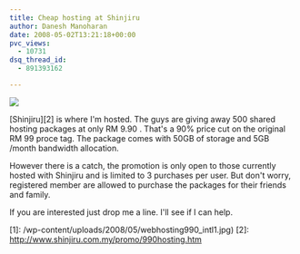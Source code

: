 ```yaml
---
title: Cheap hosting at Shinjiru
author: Danesh Manoharan
date: 2008-05-02T13:21:18+00:00
pvc_views:
  - 10731
dsq_thread_id:
  - 891393162

---
```

![](/wp-content/uploads/2008/05/webhosting990_intl1.jpg)

[Shinjiru][2] is where I'm hosted. The guys are giving away 500 shared hosting packages at only RM 9.90 . That's a 90% price cut on the original RM 99 proce tag. The package comes with 50GB of storage and 5GB /month bandwidth allocation.

However there is a catch, the promotion is only open to those currently hosted with Shinjiru and is limited to 3 purchases per user. But don't worry, registered member are allowed to purchase the packages for their friends and family.

If you are interested just drop me a line. I'll see if I can help.

 [1]: /wp-content/uploads/2008/05/webhosting990_intl1.jpg)
 [2]: http://www.shinjiru.com.my/promo/990hosting.htm